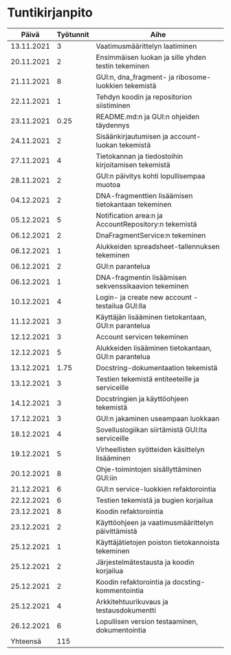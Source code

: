 # Tuntikirjanpito
|Päivä     |Työtunnit|Aihe                                                |
|----------|---------|----------------------------------------------------|
|13.11.2021|3        |Vaatimusmäärittelyn laatiminen                      |
|20.11.2021|2        |Ensimmäisen luokan ja sille yhden testin tekeminen  |
|21.11.2021|8        |GUI:n, dna_fragment- ja ribosome-luokkien tekemistä |
|22.11.2021|1        |Tehdyn koodin ja repositorion siistiminen           |
|23.11.2021|0.25     |README.md:n ja GUI:n ohjeiden täydennys             |
|24.11.2021|2        |Sisäänkirjautumisen ja account-luokan tekemistä     |
|27.11.2021|4        |Tietokannan ja tiedostoihin kirjoitamisen tekemistä |
|28.11.2021|2        |GUI:n päivitys kohti lopullisempaa muotoa           |
|04.12.2021|2        |DNA-fragmenttien lisäämisen tietokantaan tekeminen  |
|05.12.2021|5        |Notification area:n ja AccountRepository:n tekemistä|
|06.12.2021|2        |DnaFragmentService:n tekeminen                      |
|06.12.2021|1        |Alukkeiden spreadsheet-tallennuksen tekeminen       |
|06.12.2021|2        |GUI:n parantelua                                    |
|06.12.2021|1        |DNA-fragmentin lisäämisen sekvenssikaavion tekeminen|
|10.12.2021|4        |Login- ja create new account -testailua GUI:lla     |
|11.12.2021|3        |Käyttäjän lisääminen tietokantaan, GUI:n parantelua |
|12.12.2021|3        |Account servicen tekeminen                          |
|12.12.2021|5        |Alukkeiden lisääminen tietokantaan, GUI:n parantelua|
|13.12.2021|1.75     |Docstring-dokumentaation tekemistä                  |
|13.12.2021|3        |Testien tekemistä entiteeteille ja serviceille      |
|14.12.2021|3        |Docstringien ja käyttöohjeen tekemistä              |
|17.12.2021|3        |GUI:n jakaminen useampaan luokkaan                  |
|18.12.2021|4        |Sovelluslogiikan siirtämistä GUI:lta serviceille    |
|19.12.2021|5        |Virheellisten syötteiden käsittelyn lisääminen      |
|20.12.2021|8        |Ohje-toimintojen sisällyttäminen GUI:iin            |
|21.12.2021|6        |GUI:n service-luokkien refaktorointia               |
|22.12.2021|6        |Testien tekemistä ja bugien korjailua               |
|23.12.2021|8        |Koodin refaktorointia                               |
|23.12.2021|2        |Käyttöohjeen ja vaatimusmäärittelyn päivittämistä   |
|25.12.2021|1        |Käyttäjätietojen poiston tietokannoista tekeminen   |
|25.12.2021|2        |Järjestelmätestausta ja koodin korjailua            |
|25.12.2021|2        |Koodin refaktorointia ja docsting-kommentointia     |
|25.12.2021|4        |Arkkitehtuurikuvaus ja testausdokumentti            |
|26.12.2021|6        |Lopullisen version testaaminen, dokumentointia      |
|Yhteensä  |115      |                                                    |
